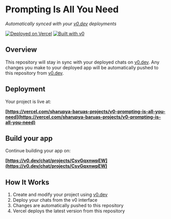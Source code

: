 # Prompting Is All You Need

*Automatically synced with your [v0.dev](https://v0.dev) deployments*

[![Deployed on Vercel](https://img.shields.io/badge/Deployed%20on-Vercel-black?style=for-the-badge&logo=vercel)](https://vercel.com/sharupya-baruas-projects/v0-prompting-is-all-you-need)
[![Built with v0](https://img.shields.io/badge/Built%20with-v0.dev-black?style=for-the-badge)](https://v0.dev/chat/projects/CsvGqxnwpEW)

## Overview

This repository will stay in sync with your deployed chats on [v0.dev](https://v0.dev).
Any changes you make to your deployed app will be automatically pushed to this repository from [v0.dev](https://v0.dev).

## Deployment

Your project is live at:

**[https://vercel.com/sharupya-baruas-projects/v0-prompting-is-all-you-need](https://vercel.com/sharupya-baruas-projects/v0-prompting-is-all-you-need)**

## Build your app

Continue building your app on:

**[https://v0.dev/chat/projects/CsvGqxnwpEW](https://v0.dev/chat/projects/CsvGqxnwpEW)**

## How It Works

1. Create and modify your project using [v0.dev](https://v0.dev)
2. Deploy your chats from the v0 interface
3. Changes are automatically pushed to this repository
4. Vercel deploys the latest version from this repository